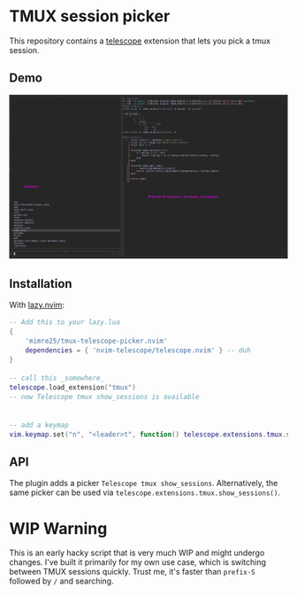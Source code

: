 # TMUX session picker

This repository contains a [telescope](https://github.com/nvim-telescope/telescope.nvim) extension that lets you pick a tmux session.


## Demo

![[]](demo_screenshot.png)


## Installation
With [lazy.nvim](https://github.com/folke/lazy.nvim):
```lua
-- Add this to your lazy.lua
{
    'mimre25/tmux-telescope-picker.nvim'
    dependencies = { 'nvim-telescope/telescope.nvim' } -- duh
}

-- call this _somewhere_
telescope.load_extension("tmux")
-- now Telescope tmux show_sessions is available


-- add a keymap
vim.keymap.set("n", "<leader>t", function() telescope.extensions.tmux.show_sessions() end)

```

## API
The plugin adds a picker `Telescope tmux show_sessions`.
Alternatively, the same picker can be used via `telescope.extensions.tmux.show_sessions()`.


# WIP Warning
This is an early hacky script that is very much WIP and might undergo changes.
I've built it primarily for my own use case, which is switching between TMUX sessions quickly.
Trust me, it's faster than `prefix-S` followed by `/` and searching.

